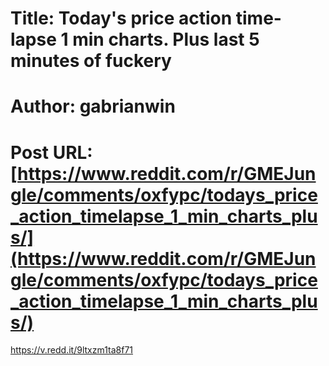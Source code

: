 # Title: Today's price action time-lapse 1 min charts. Plus last 5 minutes of fuckery
# Author: gabrianwin
# Post URL: [https://www.reddit.com/r/GMEJungle/comments/oxfypc/todays_price_action_timelapse_1_min_charts_plus/](https://www.reddit.com/r/GMEJungle/comments/oxfypc/todays_price_action_timelapse_1_min_charts_plus/)


https://v.redd.it/9ltxzm1ta8f71